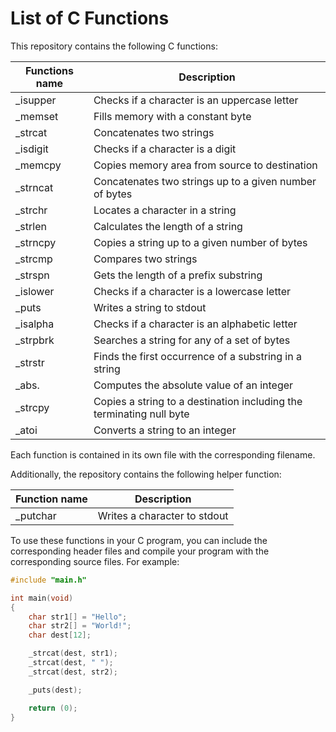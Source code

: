# List of C Functions

This repository contains the following C functions:

| Functions name | Description |
| ------------ | ------------- |
| _isupper | Checks if a character is an uppercase letter |
| _memset | Fills memory with a constant byte |
| _strcat | Concatenates two strings |
| _isdigit | Checks if a character is a digit |
| _memcpy | Copies memory area from source to destination |
| _strncat | Concatenates two strings up to a given number of bytes |
| _strchr | Locates a character in a string |
| _strlen | Calculates the length of a string |
| _strncpy | Copies a string up to a given number of bytes |
| _strcmp | Compares two strings |
| _strspn | Gets the length of a prefix substring |
| _islower | Checks if a character is a lowercase letter |
| _puts | Writes a string to stdout |
| _isalpha | Checks if a character is an alphabetic letter |
| _strpbrk | Searches a string for any of a set of bytes |
| _strstr | Finds the first occurrence of a substring in a string |
| _abs.| Computes the absolute value of an integer |
| _strcpy | Copies a string to a destination including the terminating null byte |
| _atoi | Converts a string to an integer |

Each function is contained in its own file with the corresponding filename.

Additionally, the repository contains the following helper function:

| Function name | Description |
| -------- | ----------- |
| _putchar | Writes a character to stdout |

To use these functions in your C program, you can include the corresponding header files and compile your program with the corresponding source files. For example:

```c
#include "main.h"

int main(void)
{
    char str1[] = "Hello";
    char str2[] = "World!";
    char dest[12];

    _strcat(dest, str1);
    _strcat(dest, " ");
    _strcat(dest, str2);

    _puts(dest);

    return (0);
}

